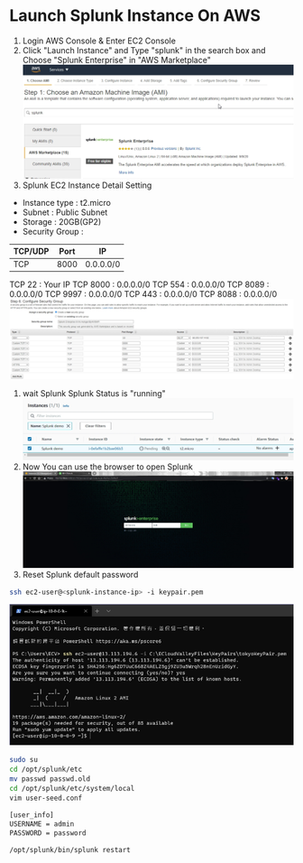 # Launch Splunk Instance On AWS
1. Login AWS Console & Enter EC2 Console
2. Click "Launch Instance" and Type "splunk" in the search box and Choose "Splunk Enterprise" in "AWS Marketplace"
![](../images/1.4.jpg)
3. Splunk EC2 Instance Detail Setting
* Instance type : t2.micro
* Subnet : Public Subnet
* Storage : 20GB(GP2)
* Security Group : 

| TCP/UDP | Port | IP        |
| ------- | ---- | --------- |
| TCP     | 8000 | 0.0.0.0/0 |


TCP 22 : Your IP
TCP 8000 : 0.0.0.0/0
TCP 554 : 0.0.0.0/0
TCP 8089 : 0.0.0.0/0
TCP 9997 : 0.0.0.0/0
TCP 443 : 0.0.0.0/0
TCP 8088 : 0.0.0.0/0
![](../images/1.10.jpg)
1. wait Splunk Splunk Status is "running"
![](../images/1.11.jpg)
5. Now You can use the browser to open Splunk
![](../images/1.12.jpg)
6. Reset Splunk default password
```bash
ssh ec2-user@<splunk-instance-ip> -i keypair.pem
```
![](../images/1.13.jpg)
```bash
sudo su
cd /opt/splunk/etc
mv passwd passwd.old
cd /opt/splunk/etc/system/local
vim user-seed.conf
```
```
[user_info]
USERNAME = admin
PASSWORD = password
```
```
/opt/splunk/bin/splunk restart
```
